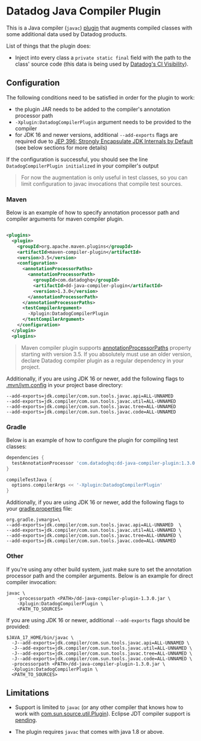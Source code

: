 # Datadog Java Compiler Plugin

This is a Java compiler (`javac`) [plugin](https://openjdk.org/groups/compiler/processing-code.html#plugin) that
augments compiled classes with some additional data used by Datadog products.

List of things that the plugin does:

- Inject into every class a `private static final` field with the path to the class' source code
  (this data is being used by [Datadog's CI Visibility](https://www.datadoghq.com/product/ci-cd-monitoring/)).

## Configuration

The following conditions need to be satisfied in order for the plugin to work:

- the plugin JAR needs to be added to the compiler's annotation processor path
- `-Xplugin:DatadogCompilerPlugin` argument needs to be provided to the compiler
- for JDK 16 and newer versions, additional `--add-exports` flags are required due
  to [JEP 396: Strongly Encapsulate JDK Internals by Default](https://openjdk.org/jeps/396) (see below sections for more
  details)

If the configuration is successful, you should see the line `DatadogCompilerPlugin initialized` in your compiler's
output

> For now the augmentation is only useful in test classes, so you can limit configuration to javac invocations that
> compile test sources.

### Maven

Below is an example of how to specify annotation processor path and compiler arguments for maven compiler plugin.

```xml

<plugins>
  <plugin>
    <groupId>org.apache.maven.plugins</groupId>
    <artifactId>maven-compiler-plugin</artifactId>
    <version>3.5</version>
    <configuration>
      <annotationProcessorPaths>
        <annotationProcessorPath>
          <groupId>com.datadoghq</groupId>
          <artifactId>dd-java-compiler-plugin</artifactId>
          <version>1.3.0</version>
        </annotationProcessorPath>
      </annotationProcessorPaths>
      <testCompilerArgument>
        -Xplugin:DatadogCompilerPlugin
      </testCompilerArgument>
    </configuration>
  </plugin>
  <plugins>
```

> Maven compiler plugin supports
> [annotationProcessorPaths](https://maven.apache.org/plugins/maven-compiler-plugin/compile-mojo.html#annotationProcessorPaths)
> property starting with version 3.5.
> If you absolutely must use an older version, declare Datadog compiler plugin as a regular dependency in your project.

Additionally, if you are using JDK 16 or newer, add the following flags
to [.mvn/jvm.config](https://maven.apache.org/configure.html#mvn-jvm-config-file) in your project base directory:

```
--add-exports=jdk.compiler/com.sun.tools.javac.api=ALL-UNNAMED
--add-exports=jdk.compiler/com.sun.tools.javac.util=ALL-UNNAMED
--add-exports=jdk.compiler/com.sun.tools.javac.tree=ALL-UNNAMED
--add-exports=jdk.compiler/com.sun.tools.javac.code=ALL-UNNAMED
```

### Gradle

Below is an example of how to configure the plugin for compiling test classes:

```groovy
dependencies {
  testAnnotationProcessor 'com.datadoghq:dd-java-compiler-plugin:1.3.0'
}

compileTestJava {
  options.compilerArgs << '-Xplugin:DatadogCompilerPlugin'
}
```

Additionally, if you are using JDK 16 or newer, add the following flags to your
[gradle.properties](https://docs.gradle.org/current/userguide/build_environment.html#sec:gradle_configuration_properties)
file:

```
org.gradle.jvmargs=\
--add-exports=jdk.compiler/com.sun.tools.javac.api=ALL-UNNAMED  \
--add-exports=jdk.compiler/com.sun.tools.javac.util=ALL-UNNAMED \
--add-exports=jdk.compiler/com.sun.tools.javac.tree=ALL-UNNAMED \
--add-exports=jdk.compiler/com.sun.tools.javac.code=ALL-UNNAMED
```

### Other

If you're using any other build system, just make sure to set the annotation processor path and the compiler arguments.
Below is an example for direct compiler invocation:

```shell
javac \
    -processorpath <PATH>/dd-java-compiler-plugin-1.3.0.jar \
    -Xplugin:DatadogCompilerPlugin \
    <PATH_TO_SOURCES>
```

If you are using JDK 16 or newer, additional `--add-exports` flags should be provided:

```shell
$JAVA_17_HOME/bin/javac \
  -J--add-exports=jdk.compiler/com.sun.tools.javac.api=ALL-UNNAMED \
  -J--add-exports=jdk.compiler/com.sun.tools.javac.util=ALL-UNNAMED \
  -J--add-exports=jdk.compiler/com.sun.tools.javac.tree=ALL-UNNAMED \
  -J--add-exports=jdk.compiler/com.sun.tools.javac.code=ALL-UNNAMED \
  -processorpath <PATH>/dd-java-compiler-plugin-1.3.0.jar \
  -Xplugin:DatadogCompilerPlugin \
  <PATH_TO_SOURCES>
```

## Limitations

- Support is limited to `javac` (or any other compiler that knows how to work
  with [com.sun.source.util.Plugin](https://docs.oracle.com/javase/8/docs/jdk/api/javac/tree/com/sun/source/util/Plugin.html)).
  Eclipse JDT compiler support is [pending](https://bugs.eclipse.org/bugs/show_bug.cgi?id=574899).

- The plugin requires `javac` that comes with java 1.8 or above.
